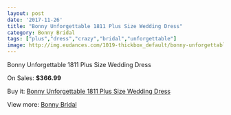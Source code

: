 ```yaml
---
layout: post
date: '2017-11-26'
title: "Bonny Unforgettable 1811 Plus Size Wedding Dress"
category: Bonny Bridal
tags: ["plus","dress","crazy","bridal","unforgettable"]
image: http://img.eudances.com/1019-thickbox_default/bonny-unforgettable-1811-plus-size-wedding-dress.jpg
---
```

Bonny Unforgettable 1811 Plus Size Wedding Dress

On Sales: **$366.99**
<a href="https://www.eudances.com/en/bonny-bridal/365-bonny-unforgettable-1811-plus-size-wedding-dress.html"><amp-img layout="responsive" width="600" height="600" src="//img.eudances.com/1019-thickbox_default/bonny-unforgettable-1811-plus-size-wedding-dress.jpg" alt="Bonny Unforgettable 1811 Plus Size Wedding Dress 0" /></a>
<a href="https://www.eudances.com/en/bonny-bridal/365-bonny-unforgettable-1811-plus-size-wedding-dress.html"><amp-img layout="responsive" width="600" height="600" src="//img.eudances.com/1020-thickbox_default/bonny-unforgettable-1811-plus-size-wedding-dress.jpg" alt="Bonny Unforgettable 1811 Plus Size Wedding Dress 1" /></a>

Buy it: [Bonny Unforgettable 1811 Plus Size Wedding Dress](https://www.eudances.com/en/bonny-bridal/365-bonny-unforgettable-1811-plus-size-wedding-dress.html "Bonny Unforgettable 1811 Plus Size Wedding Dress")

View more: [Bonny Bridal](https://www.eudances.com/en/3-bonny-bridal "Bonny Bridal")